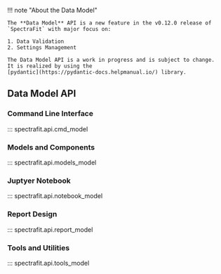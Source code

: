 !!! note "About the Data Model"

    The **Data Model** API is a new feature in the v0.12.0 release of
    `SpectraFit` with major focus on:

    1. Data Validation
    2. Settings Management

    The Data Model API is a work in progress and is subject to change.
    It is realized by using the
    [pydantic](https://pydantic-docs.helpmanual.io/) library.

## Data Model API
### Command Line Interface

::: spectrafit.api.cmd_model

### Models and Components

::: spectrafit.api.models_model

### Juptyer Notebook

::: spectrafit.api.notebook_model

### Report Design

::: spectrafit.api.report_model

### Tools and Utilities

::: spectrafit.api.tools_model
